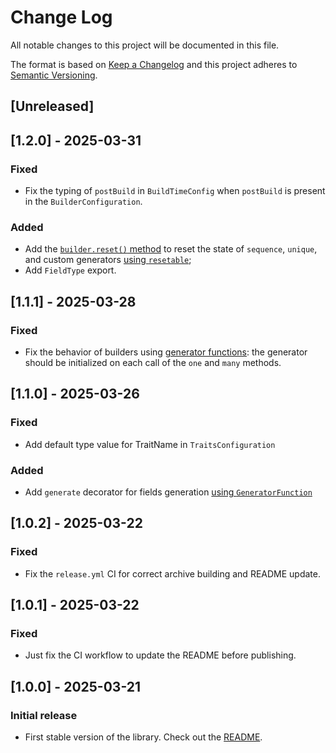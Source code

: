 # Change Log
All notable changes to this project will be documented in this file.

The format is based on [Keep a Changelog](http://keepachangelog.com/)
and this project adheres to [Semantic Versioning](http://semver.org/).

## [Unreleased]

## [1.2.0] - 2025-03-31
### Fixed
- Fix the typing of `postBuild` in `BuildTimeConfig` when `postBuild` is present in the `BuilderConfiguration`.

### Added
- Add the [`builder.reset()` method](https://github.com/Stivooo/mimicry-js?tab=readme-ov-file#resetting-the-state-of-sequence-and-unique) to reset the state of `sequence`, `unique`, and custom generators [using `resetable`](https://github.com/Stivooo/mimicry-js?tab=readme-ov-file#implementation-of-state-reset);
- Add `FieldType` export.


## [1.1.1] - 2025-03-28
### Fixed
- Fix the behavior of builders using [generator functions](https://github.com/Stivooo/mimicry-js/tree/main?tab=readme-ov-file#using-generatorfunction-to-create-fields): the generator should be initialized on each call of the `one` and `many` methods.

## [1.1.0] - 2025-03-26
### Fixed
- Add default type value for TraitName in `TraitsConfiguration`

### Added
- Add `generate` decorator for fields generation [using `GeneratorFunction`](https://github.com/Stivooo/mimicry-js/tree/main?tab=readme-ov-file#using-generatorfunction-to-create-fields)

## [1.0.2] - 2025-03-22
### Fixed
- Fix the `release.yml` CI for correct archive building and README update.

## [1.0.1] - 2025-03-22
### Fixed
- Just fix the CI workflow to update the README before publishing.

## [1.0.0] - 2025-03-21
### Initial release
- First stable version of the library. Check out the [README](https://github.com/Stivooo/mimicry-js?tab=readme-ov-file#mimicry-js).
